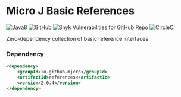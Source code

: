# Micro J Basic References 

![Java8](https://img.shields.io/badge/Java-8-brightgreen)
![GitHub](https://img.shields.io/github/license/mjcro/references)
![Snyk Vulnerabilities for GitHub Repo](https://img.shields.io/snyk/vulnerabilities/github/mjcro/references)
[![CircleCI](https://circleci.com/gh/mjcro/references/tree/main.svg?style=svg)](https://circleci.com/gh/mjcro/references/tree/main)

Zero-dependency collection of basic reference interfaces

### Dependency

```xml
<dependency>
    <groupId>io.github.mjcro</groupId>
    <artifactId>references</artifactId>
    <version>2.0.4</version>
</dependency>
```
